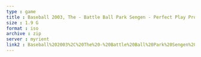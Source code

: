 ```yaml
---
type : game
title : Baseball 2003, The - Battle Ball Park Sengen - Perfect Play Pro Yakyuu (Japan) (v1
size : 1.9 G
format : iso
archive : zip
server : myrient
link2 : Baseball%202003%2C%20The%20-%20Battle%20Ball%20Park%20Sengen%20-%20Perfect%20Play%20Pro%20Yakyuu%20%28Japan%29%20%28v1.05%29
---
```

